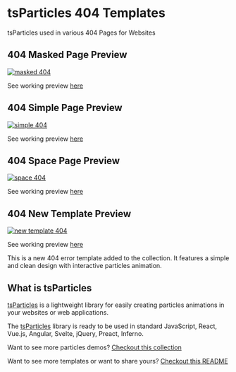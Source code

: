# tsParticles 404 Templates

tsParticles used in various 404 Pages for Websites

## 404 Masked Page Preview

[![masked 404](https://raw.githubusercontent.com/tsparticles/404-templates/main/__screenshots/masked.png?raw=true)](https://tsparticles.github.io/404-templates/masked/404.html)

See working preview [here](https://tsparticles.github.io/404-templates/masked/404.html)

## 404 Simple Page Preview

[![simple 404](https://raw.githubusercontent.com/tsparticles/404-templates/main/__screenshots/simple.png?raw=true)](https://tsparticles.github.io/404-templates/simple/404.html)

See working preview [here](https://tsparticles.github.io/404-templates/simple/404.html)

## 404 Space Page Preview

[![space 404](https://raw.githubusercontent.com/tsparticles/404-templates/main/__screenshots/space.png?raw=true)](https://tsparticles.github.io/404-templates/space/404.html)

See working preview [here](https://tsparticles.github.io/404-templates/space/404.html)

## 404 New Template Preview

[![new template 404](https://raw.githubusercontent.com/tsparticles/404-templates/main/__screenshots/new_template.png?raw=true)](https://tsparticles.github.io/404-templates/new_template/404.html)

See working preview [here](https://tsparticles.github.io/404-templates/new_template/404.html)

This is a new 404 error template added to the collection. It features a simple and clean design with interactive particles animation.

## What is tsParticles

[tsParticles](https://github.com/matteobruni/tsparticles) is a lightweight library for easily creating particles animations in your websites or web applications.

The [tsParticles](https://github.com/matteobruni/tsparticles) library is ready to be used in standard JavaScript, React, Vue.js, Angular, Svelte, jQuery, Preact, Inferno.

Want to see more particles demos? [Checkout this collection](https://codepen.io/collection/DPOage)

Want to see more templates or want to share yours? [Checkout this README](https://github.com/tsparticles/templates)
